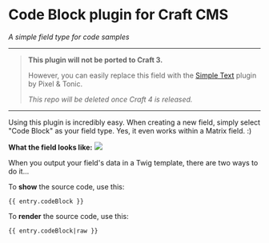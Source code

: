 # Code Block plugin for Craft CMS

_A simple field type for code samples_

***

>**This plugin will not be ported to Craft 3.**
>
>However, you can easily replace this field with the [Simple Text](https://github.com/craftcms/simple-text) plugin by Pixel & Tonic.
>
>_This repo will be deleted once Craft 4 is released._

***

Using this plugin is incredibly easy. When creating a new field, simply select "Code Block" as your field type. Yes, it even works within a Matrix field. :)

**What the field looks like:**
![](README-images/example-field.png)

When you output your field's data in a Twig template, there are two ways to do it...

To **show** the source code, use this:

    {{ entry.codeBlock }}

To **render** the source code, use this:

    {{ entry.codeBlock|raw }}
